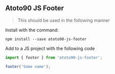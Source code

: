 ## Atoto90 JS Footer

> This should be used in the following manner

Install with the command:

```
npm install --save atoto90-js-footer
```

Add to a JS project with the following code

```javascript
import { footer } from 'atoto90-js-footer';

footer('Some name');
```